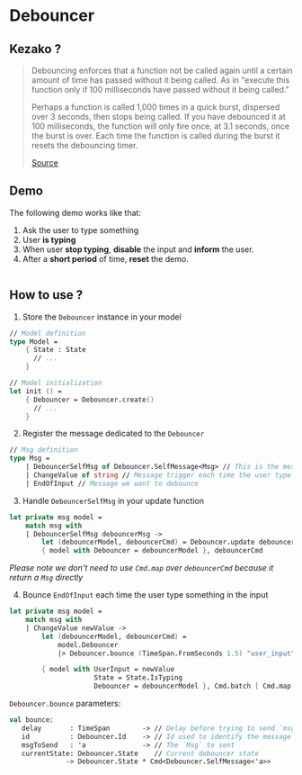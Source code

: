 # Debouncer

## Kezako ?

> Debouncing enforces that a function not be called again until a certain amount of time has passed without it being called. As in "execute this function only if 100 milliseconds have passed without it being called."
>
> Perhaps a function is called 1,000 times in a quick burst, dispersed over 3 seconds, then stops being called. If you have debounced it at 100 milliseconds, the function will only fire once, at 3.1 seconds, once the burst is over. Each time the function is called during the burst it resets the debouncing timer.
>
> [Source](https://css-tricks.com/the-difference-between-throttling-and-debouncing/)

## Demo

The following demo works like that:

1. Ask the user to type something
2. User **is typing**
3. When user **stop typing**, **disable** the input and **inform** the user.
4. After a **short period** of time, **reset** the demo.

<div class="columns">
    <div class="column is-4 is-offset-4">
        <div id="debouncer_demo"></div>
    </div>
</div>


<script type="text/javascript" src="../demos/demo.js"></script>
<script type="text/javascript">
    Demos.DebouncerDemo("debouncer_demo");
</script>

## How to use ?


1. Store the `Debouncer` instance in your model
```fs
// Model definition
type Model =
    { State : State
      // ...
    }

// Model initialization
let init () =
    { Debouncer = Debouncer.create()
      // ...
    }
```

2. Register the message dedicated to the `Debouncer`

```fs
// Msg definition
type Msg =
    | DebouncerSelfMsg of Debouncer.SelfMessage<Msg> // This is the message used by the Debouncer
    | ChangeValue of string // Message trigger each time the user type in the input
    | EndOfInput // Message we want to debounce
```

3. Handle `DebouncerSelfMsg` in your update function

```fs
let private msg model =
    match msg with
    | DebouncerSelfMsg debouncerMsg ->
        let (debouncerModel, debouncerCmd) = Debouncer.update debouncerMsg model.Debouncer
        { model with Debouncer = debouncerModel }, debouncerCmd
```

*Please note we don't need to use `Cmd.map` over `debouncerCmd` because it return a `Msg` directly*

4. Bounce `EndOfInput` each time the user type something in the input

```fs
let private msg model =
    match msg with
    | ChangeValue newValue ->
        let (debouncerModel, debouncerCmd) =
            model.Debouncer
            |> Debouncer.bounce (TimeSpan.FromSeconds 1.5) "user_input" EndOfInput

        { model with UserInput = newValue
                     State = State.IsTyping
                     Debouncer = debouncerModel }, Cmd.batch [ Cmd.map DebouncerSelfMsg debouncerCmd ]
```

`Debouncer.bounce` parameters:
```fs
val bounce:
   delay       : TimeSpan        -> // Delay before trying to send `msgToSend`
   id          : Debouncer.Id    -> // Id used to identify the message in the debouncer. This is useful if you want to debounce differement message
   msgToSend   : 'a              -> // The `Msg` to sent
   currentState: Debouncer.State    // Current debouncer state
              -> Debouncer.State * Cmd<Debouncer.SelfMessage<'a>>
```
